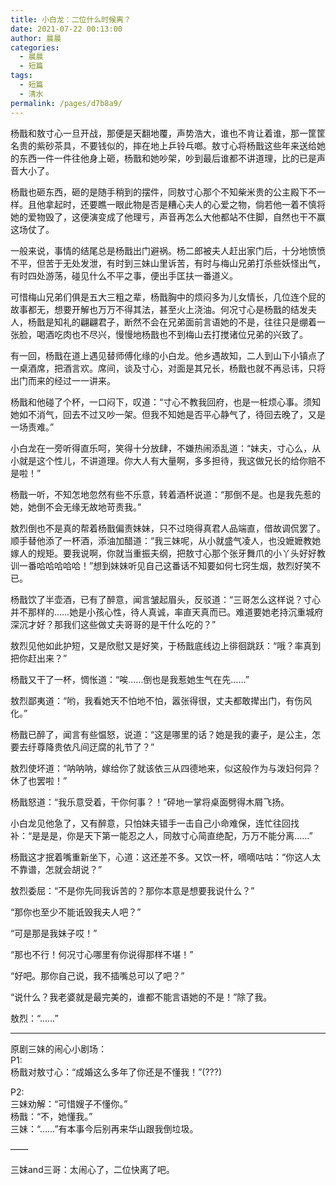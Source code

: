 ```yaml
---
title: 小白龙：二位什么时候离？
date: 2021-07-22 00:13:00
author: 晨晨
categories: 
  - 晨晨
  - 短篇
tags: 
  - 短篇
  - 清水
permalink: /pages/d7b8a9/
---
```


杨戬和敖寸心一旦开战，那便是天翻地覆，声势浩大，谁也不肯让着谁，那一筐筐名贵的紫砂茶具，不要钱似的，摔在地上乒铃乓啷。敖寸心将杨戬这些年来送给她的东西一件一件往他身上砸，杨戬和她吵架，吵到最后谁都不讲道理，比的已是声音大小了。

杨戬也砸东西，砸的是随手稍到的摆件，同敖寸心那个不知柴米贵的公主殿下不一样。且他拿起时，还要瞧一眼此物是否是糟心夫人的心爱之物，倘若他一着不慎将她的爱物毁了，这便演变成了他理亏，声音再怎么大他都站不住脚，自然也干不赢这场仗了。

<!-- more -->

一般来说，事情的结尾总是杨戬出门避祸。杨二郎被夫人赶出家门后，十分地愤愤不平，但苦于无处发泄，有时到三妹山里诉苦，有时与梅山兄弟打杀些妖怪出气，有时四处游荡，碰见什么不平之事，便出手匡扶一番道义。

可惜梅山兄弟们俱是五大三粗之辈，杨戬胸中的烦闷多为儿女情长，几位连个屁的故事都无，想要开解也万万不得其法，甚至火上浇油。何况寸心是杨戬的结发夫人，杨戬是知礼的翩翩君子，断然不会在兄弟面前言语她的不是，往往只是绷着一张脸，喝酒吃肉也不尽兴，慢慢地杨戬也不到梅山去打搅诸位兄弟的兴致了。

有一回，杨戬在道上遇见替师傅化缘的小白龙。他乡遇故知，二人到山下小镇点了一桌酒席，把酒言欢。席间，谈及寸心，对面是其兄长，杨戬也就不再忌讳，只将出门而来的经过一一讲来。

杨戬和他碰了个杯，一口闷下，叹道：“寸心不教我回府，也是一桩烦心事。须知她如不消气，回去不过又吵一架。但我不知她是否平心静气了，待回去晚了，又是一场责难。”

小白龙在一旁听得直乐呵，笑得十分放肆，不嫌热闹添乱道：“妹夫，寸心么，从小就是这个性儿，不讲道理。你大人有大量啊，多多担待，我这做兄长的给你赔不是啦！”

杨戬一听，不知怎地忽然有些不乐意，转着酒杯说道：“那倒不是。也是我先惹的她，她倒不会无缘无故地苛责我。”

敖烈倒也不是真的帮着杨戬偏责妹妹，只不过晓得真君人品端直，借故调侃罢了。顺手替他添了一杯酒，添油加醋道：“我三妹呢，从小就盛气凌人，也没嬷嬷教她嫁人的规矩。要我说啊，你就当重振夫纲，把敖寸心那个张牙舞爪的小丫头好好教训一番哈哈哈哈哈！”想到妹妹听见自己这番话不知要如何七窍生烟，敖烈好笑不已。

杨戬饮了半壶酒，已有了醉意，闻言皱起眉头，反驳道：“三哥怎么这样说？寸心并不那样的……她是小孩心性，待人真诚，率直天真而已。难道要她老持沉重城府深沉才好？那我们这些做丈夫哥哥的是干什么吃的？”

敖烈见他如此护短，又是欣慰又是好笑，于杨戬底线边上徘徊跳跃：“哦？率真到把你赶出来？”

杨戬又干了一杯，惆怅道：“唉……倒也是我惹她生气在先……”

敖烈鄙夷道：“哟，我看她天不怕地不怕，嚣张得很，丈夫都敢撵出门，有伤风化。”

杨戬已醉了，闻言有些愠怒，说道：“这是哪里的话？她是我的妻子，是公主，怎要去纡尊降贵依凡间迂腐的礼节了？”

敖烈使坏道：“呐呐呐，嫁给你了就该依三从四德地来，似这般作为与泼妇何异？休了也罢啦！”

杨戬怒道：“我乐意受着，干你何事？！”砰地一掌将桌面劈得木屑飞扬。

小白龙见他急了，又有醉意，只怕妹夫错手一击自己小命难保，连忙往回找补：“是是是，你是天下第一能忍之人，同敖寸心简直绝配，万万不能分离……”

杨戬这才抿着嘴重新坐下，心道：这还差不多。又饮一杯，嘀嘀咕咕：“你这人太不靠谱，怎就会胡说？”

敖烈委屈：“不是你先同我诉苦的？那你本意是想要我说什么？”

“那你也至少不能诋毁我夫人吧？”

“可是那是我妹子哎！”

“那也不行！何况寸心哪里有你说得那样不堪！”

“好吧。那你自己说，我不插嘴总可以了吧？”

“说什么？我老婆就是最完美的，谁都不能言语她的不是！”除了我。

敖烈：“……”

---

原剧三妹的闹心小剧场：  
P1:  
杨戬对敖寸心：“成婚这么多年了你还是不懂我！”(???)

P2:  
三妹劝解：“可惜嫂子不懂你。”  
杨戬：“不，她懂我。”  
三妹：“……”有本事今后别再来华山跟我倒垃圾。

——

三妹and三哥：太闹心了，二位快离了吧。
